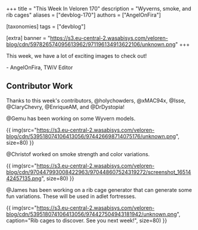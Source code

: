 +++
title = "This Week In Veloren 170"
description = "Wyverns, smoke, and rib cages"
aliases = ["devblog-170"]
authors = ["AngelOnFira"]

[taxonomies]
tags = ["devblog"]

[extra]
banner = "https://s3.eu-central-2.wasabisys.com/veloren-blog/cdn/597826574095613962/971196134913622106/unknown.png"
+++

This week, we have a lot of exciting images to check out!

\- AngelOnFira, TWiV Editor

## Contributor Work

Thanks to this week's contributors, @holychowders, @xMAC94x, @Isse,
@ClaryChevry, @EnriqueAM, and @DrDystopia!

@Gemu has been working on some Wyvern models.

{{
  img(src="https://s3.eu-central-2.wasabisys.com/veloren-blog/cdn/539518074106413056/974426698714075176/unknown.png",
  size=80) }}

@Christof worked on smoke strength and color variations.

{{
  img(src="https://s3.eu-central-2.wasabisys.com/veloren-blog/cdn/970447993008422963/970448607524319272/screenshot_1651442457135.png",
  size=80) }}

@James has been working on a rib cage generator that can generate some fun
variations. These will be used in adlet fortresses.

{{
  img(src="https://s3.eu-central-2.wasabisys.com/veloren-blog/cdn/539518074106413056/974427504943181942/unknown.png",
  caption="Rib cages to discover. See you next week!",
  size=80)
}}
